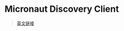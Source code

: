# Micronaut Discovery Client

> [英文链接](https://micronaut-projects.github.io/micronaut-discovery-client/latest/guide/)
